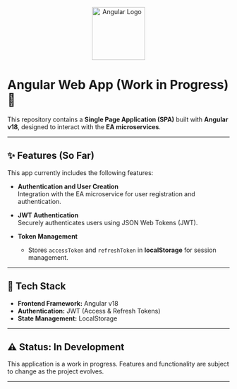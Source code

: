 <p align="center">
  <a href="https://angular.io/" target="blank">
    <img src="https://angular.io/assets/images/logos/angular/angular.svg" width="120" alt="Angular Logo" />
  </a>
</p>

# Angular Web App (Work in Progress) 🚧

This repository contains a **Single Page Application (SPA)** built with **Angular v18**, designed to interact with the **EA microservices**.  

---

## ✨ Features (So Far)

This app currently includes the following features:  

- **Authentication and User Creation**  
  Integration with the EA microservice for user registration and authentication.  

- **JWT Authentication**  
  Securely authenticates users using JSON Web Tokens (JWT).  

- **Token Management**  
  - Stores `accessToken` and `refreshToken` in **localStorage** for session management.  

---

## 🚀 Tech Stack

- **Frontend Framework:** Angular v18  
- **Authentication:** JWT (Access & Refresh Tokens)  
- **State Management:** LocalStorage  

---

## ⚠️ Status: **In Development**  
This application is a work in progress. Features and functionality are subject to change as the project evolves.  

---
